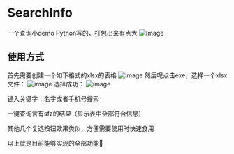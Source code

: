 # SearchInfo
一个查询小demo
Python写的，打包出来有点大
![image](https://github.com/REMIXXYH/Social_Work_lib_EXE/assets/101967837/8103e2fc-445a-4802-b22e-5a0955a91148)

## 使用方式
首先需要创建一个如下格式的xlsx的表格
![image](https://github.com/REMIXXYH/Social_Work_lib_EXE/assets/101967837/2c082a9f-4a60-47cf-8215-e4e44cc50dd0)
然后呢点击exe，选择一个xlsx文件：
![image](https://github.com/3xsh0re/Social_Work_lib_EXE/assets/101967837/beac388c-8d85-4f46-9fc0-643fc7ef8028)
选择成功：
![image](https://github.com/3xsh0re/Social_Work_lib_EXE/assets/101967837/6db5db2c-e170-43f8-abae-58278744acbb)

键入关键字：名字或者手机号搜索

一键查询含有sfz的结果（显示表中全部符合信息）

其他几个复选按钮效果类似，方便需要使用时快速食用

以上就是目前能够实现的全部功能🐸
